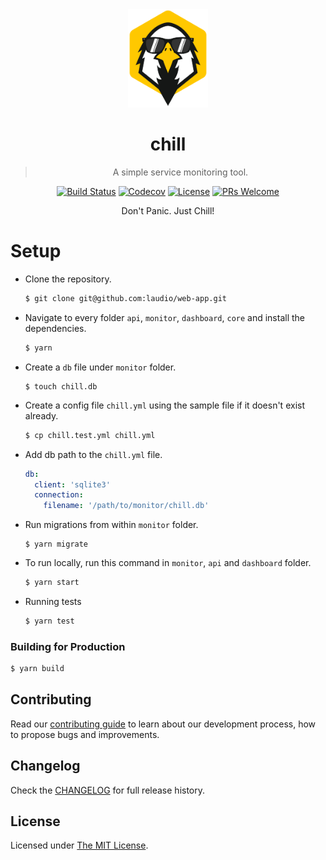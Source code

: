 <div align="center">
  <a href="https://github.com/leapfrogtechnology/chill">
    <img width="128px" src="chill.png"/> 
  </a>
  <br/>
  
# chill

> A simple service monitoring tool.

[![Build Status](https://img.shields.io/travis/leapfrogtechnology/chill.svg?style=flat-square)](https://travis-ci.org/leapfrogtechnology/chill)
[![Codecov](https://img.shields.io/codecov/c/github/leapfrogtechnology/chill.svg?style=flat-square)](https://codecov.io/github/leapfrogtechnology/chill?branch=master)
[![License](https://img.shields.io/github/license/leapfrogtechnology/chill.svg?style=flat-square)](LICENSE)
[![PRs Welcome](https://img.shields.io/badge/PRs-welcome-brightgreen.svg?style=flat-square)](CONTRIBUTING.md)

Don't Panic. Just Chill!

</div>

# Setup

* Clone the repository.

  ```bash
  $ git clone git@github.com:laudio/web-app.git
  ```

* Navigate to every folder `api`, `monitor`, `dashboard`, `core` and install the dependencies.

  ```bash
  $ yarn
  ```

* Create a `db` file under `monitor` folder.

  ```
  $ touch chill.db
  ```

* Create a config file `chill.yml` using the sample file if it doesn't exist already.

  ```bash
  $ cp chill.test.yml chill.yml
  ```

* Add db path to the `chill.yml` file.

  ```yml
  db:
    client: 'sqlite3'
    connection:
      filename: '/path/to/monitor/chill.db'
  ```

* Run migrations from within `monitor` folder.

  ```
  $ yarn migrate
  ```

* To run locally, run this command in `monitor`, `api` and `dashboard` folder.

  ```bash
  $ yarn start
  ```

* Running tests

  ```bash
  $ yarn test
  ```

### Building for Production

```bash
$ yarn build
```

## Contributing

Read our [contributing guide](CONTRIBUTING.md) to learn about our development process, how to propose bugs and improvements.

## Changelog

Check the [CHANGELOG](CHANGELOG.md) for full release history.

## License

Licensed under [The MIT License](LICENSE).
